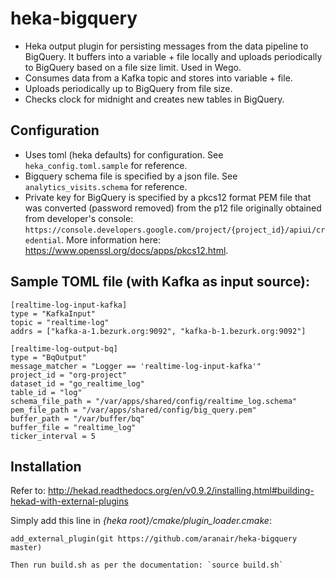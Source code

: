 # heka-bigquery
- Heka output plugin for persisting messages from the data pipeline to BigQuery. It buffers into a variable + file locally and uploads periodically to BigQuery based on a file size limit. Used in Wego. 
- Consumes data from a Kafka topic and stores into variable + file.
- Uploads periodically up to BigQuery from file size.
- Checks clock for midnight and creates new tables in BigQuery.

## Configuration
- Uses toml (heka defaults) for configuration. See `heka_config.toml.sample` for reference.
- Bigquery schema file is specified by a json file. See `analytics_visits.schema` for reference.
- Private key for BigQuery is specified by a pkcs12 format PEM file that was converted (password removed) from the p12 file originally obtained from developer's console: `https://console.developers.google.com/project/{project_id}/apiui/credential`. More information here: https://www.openssl.org/docs/apps/pkcs12.html.

## Sample TOML file (with Kafka as input source):

```
[realtime-log-input-kafka]
type = "KafkaInput"
topic = "realtime-log"
addrs = ["kafka-a-1.bezurk.org:9092", "kafka-b-1.bezurk.org:9092"]

[realtime-log-output-bq]
type = "BqOutput"
message_matcher = "Logger == 'realtime-log-input-kafka'"
project_id = "org-project"
dataset_id = "go_realtime_log"
table_id = "log"
schema_file_path = "/var/apps/shared/config/realtime_log.schema"
pem_file_path = "/var/apps/shared/config/big_query.pem"
buffer_path = "/var/buffer/bq"
buffer_file = "realtime_log"
ticker_interval = 5
```

## Installation

Refer to: http://hekad.readthedocs.org/en/v0.9.2/installing.html#building-hekad-with-external-plugins

Simply add this line in _{heka root}/cmake/plugin_loader.cmake_:

    add_external_plugin(git https://github.com/aranair/heka-bigquery master)

    Then run build.sh as per the documentation: `source build.sh`

